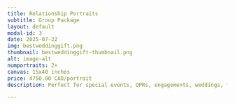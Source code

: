 ```yaml
---
title: Relationship Portraits
subtitle: Group Package
layout: default
modal-id: 3
date: 2025-07-22
img: bestweddinggift.png
thumbnail: bestweddinggift-thumbnail.png
alt: image-alt
numportraits: 2+
canvas: 15x40 inches
price: 4750.00 CAD/portrait
description: Perfect for special events, QPRs, engagements, weddings, family milestones, business partners, or any group of people who have a form of relationship! Each person gets their own canvas based on their own custom visual profile, and at the same time, the group of portraits are designed to flow with one another when displayed together. This package is the best way to visualize a group's complimentary characteristics, as well as highlight (and sometimes reveal!) introspective similarities between individuals in the group. Friends and family consistently recognize which portrait belongs to who when multiple portraits are displayed together; a testament to the reliability of our personality snapshots and the amazing blend of skills and intuition of our artists.

---
```

